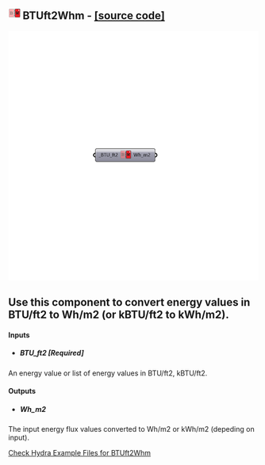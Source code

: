 ## ![](../../images/icons/BTUft2Whm.png) BTUft2Whm - [[source code]](https://github.com/mostaphaRoudsari/ladybug/tree/master/src/Ladybug_BTUft2Whm.py)

![](../../images/components/BTUft2Whm.png)

Use this component to convert energy values in BTU/ft2 to Wh/m2 (or kBTU/ft2 to kWh/m2).
 -
 

#### Inputs
* ##### BTU_ft2 [Required]
An energy value or list of energy values in BTU/ft2, kBTU/ft2.

#### Outputs
* ##### Wh_m2
The input energy flux values converted to Wh/m2 or kWh/m2 (depeding on input).


[Check Hydra Example Files for BTUft2Whm](https://hydrashare.github.io/hydra/index.html?keywords=Ladybug_BTUft2Whm)